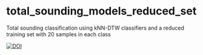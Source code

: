 # total_sounding_models_reduced_set
Total sounding classification using kNN-DTW classifiers and a reduced training set with 20 samples in each class

[![DOI](https://zenodo.org/badge/930000974.svg)](https://doi.org/10.5281/zenodo.14841672)
